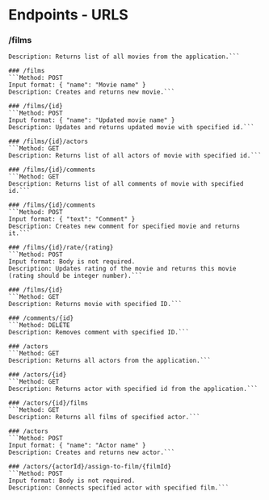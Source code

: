 # Endpoints - URLS

### /films
```Method: GET
Description: Returns list of all movies from the application.```
 
### /films
```Method: POST
Input format: { "name": "Movie name" }
Description: Creates and returns new movie.```

### /films/{id}
```Method: POST
Input format: { "name": "Updated movie name" }
Description: Updates and returns updated movie with specified id.```

### /films/{id}/actors
```Method: GET
Description: Returns list of all actors of movie with specified id.```

### /films/{id}/comments
```Method: GET
Description: Returns list of all comments of movie with specified id.```

### /films/{id}/comments
```Method: POST
Input format: { "text": "Comment" }
Description: Creates new comment for specified movie and returns it.```

### /films/{id}/rate/{rating}
```Method: POST
Input format: Body is not required.
Description: Updates rating of the movie and returns this movie (rating should be integer number).```

### /films/{id}
```Method: GET
Description: Returns movie with specified ID.```

### /comments/{id}
```Method: DELETE
Description: Removes comment with specified ID.```

### /actors
```Method: GET
Description: Returns all actors from the application.```

### /actors/{id}
```Method: GET
Description: Returns actor with specified id from the application.```

### /actors/{id}/films
```Method: GET
Description: Returns all films of specified actor.```

### /actors
```Method: POST
Input format: { "name": "Actor name" }
Description: Creates and returns new actor.```

### /actors/{actorId}/assign-to-film/{filmId}
```Method: POST
Input format: Body is not required.
Description: Connects specified actor with specified film.```
